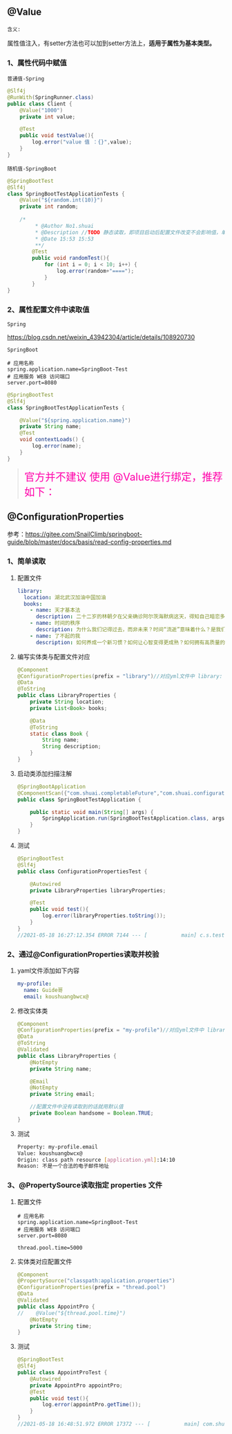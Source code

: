 ## @Value

`含义:`

​	属性值注入，有setter方法也可以加到setter方法上，**适用于属性为基本类型。**

### 1、属性代码中赋值

`普通值-Spring`

```java
@Slf4j
@RunWith(SpringRunner.class)
public class Client {
    @Value("1000")
    private int value;

    @Test
    public void testValue(){
        log.error("value 值 ：{}",value);
    }
}
```

`随机值-SpringBoot`

```java
@SpringBootTest
@Slf4j
class SpringBootTestApplicationTests {
    @Value("${random.int(10)}")
    private int random;
    
    /*
         * @Author No1.shuai
         * @Description //TODO 静态读取，即项目启动后配置文件改变不会影响值，单例，项目启动后每次调用数据值都是一样
         * @Date 15:53 15:53
         **/
        @Test
        public void randomTest(){
            for (int i = 0; i < 10; i++) {
                log.error(random+"====");
            }
        }
}
```



### 2、属性配置文件中读取值

`Spring`

https://blog.csdn.net/weixin_43942304/article/details/108920730

`SpringBoot`

```properties
# 应用名称
spring.application.name=SpringBoot-Test
# 应用服务 WEB 访问端口
server.port=8080
```

```java
@SpringBootTest
@Slf4j
class SpringBootTestApplicationTests {

    @Value("${spring.application.name}")
    private String name;
    @Test
    void contextLoads() {
        log.error(name);
    }
}
```



>   <font color=ff00aa size=5>官方并不建议 使用  @Value进行绑定，推荐如下：</font>



## @ConfigurationProperties

参考：https://gitee.com/SnailClimb/springboot-guide/blob/master/docs/basis/read-config-properties.md



### 1、简单读取

1.  配置文件

    ```yaml
    library:
      location: 湖北武汉加油中国加油
      books:
        - name: 天才基本法
          description: 二十二岁的林朝夕在父亲确诊阿尔茨海默病这天，得知自己暗恋多年的校园男神裴之即将出国深造的消息——对方考取的学校，恰是父亲当年为她放弃的那所。
        - name: 时间的秩序
          description: 为什么我们记得过去，而非未来？时间“流逝”意味着什么？是我们存在于时间之内，还是时间存在于我们之中？卡洛·罗韦利用诗意的文字，邀请我们思考这一亘古难题——时间的本质。
        - name: 了不起的我
          description: 如何养成一个新习惯？如何让心智变得更成熟？如何拥有高质量的关系？ 如何走出人生的艰难时刻？
    ```

2.  编写实体类与配置文件对应

    ```java
    @Component
    @ConfigurationProperties(prefix = "library")//对应yml文件中 library: 旗下key对应实体类属性
    @Data
    @ToString
    public class LibraryProperties {
        private String location;
        private List<Book> books;
    
        @Data
        @ToString
        static class Book {
            String name;
            String description;
        }
    }
    ```

3.  启动类添加扫描注解

    ```java
    @SpringBootApplication
    @ComponentScan({"com.shuai.completableFuture","com.shuai.configurationProperties"})
    public class SpringBootTestApplication {
    
        public static void main(String[] args) {
            SpringApplication.run(SpringBootTestApplication.class, args);
        }
    }
    ```

4.  测试

    ```java
    @SpringBootTest
    @Slf4j
    public class ConfigurationPropertiesTest {
    
        @Autowired
        private LibraryProperties libraryProperties;
    
        @Test
        public void test(){
            log.error(libraryProperties.toString());
        }
    }
    //2021-05-18 16:27:12.354 ERROR 7144 --- [           main] c.s.test.ConfigurationPropertiesTest     : LibraryProperties(location=湖北武汉加油中国加油, books=[LibraryProperties.Book(name=天才基本法, description=二十二岁的林朝夕在父亲确诊阿尔茨海默病这天，得知自己暗恋多年的校园男神裴之即将出国深造的消息——对方考取的学校，恰是父亲当年为她放弃的那所。), LibraryProperties.Book(name=时间的秩序, description=为什么我们记得过去，而非未来？时间“流逝”意味着什么？是我们存在于时间之内，还是时间存在于我们之中？卡洛·罗韦利用诗意的文字，邀请我们思考这一亘古难题——时间的本质。), LibraryProperties.Book(name=了不起的我, description=如何养成一个新习惯？如何让心智变得更成熟？如何拥有高质量的关系？ 如何走出人生的艰难时刻？)])
    ```



### 2、通过@ConfigurationProperties读取并校验

1.  yaml文件添加如下内容

    ```yaml
    my-profile:
      name: Guide哥
      email: koushuangbwcx@
    ```

2.  修改实体类

    ```java
    @Component
    @ConfigurationProperties(prefix = "my-profile")//对应yml文件中 library: 旗下key对应实体类属性
    @Data
    @ToString
    @Validated
    public class LibraryProperties {
        @NotEmpty
        private String name;
    
        @Email
        @NotEmpty
        private String email;
    
        //配置文件中没有读取到的话就用默认值
        private Boolean handsome = Boolean.TRUE;
    }
    ```

3.  测试

    ```bash
    Property: my-profile.email
    Value: koushuangbwcx@
    Origin: class path resource [application.yml]:14:10
    Reason: 不是一个合法的电子邮件地址
    ```



### 3、@PropertySource读取指定 properties 文件

1.  配置文件

    ```properties
    # 应用名称
    spring.application.name=SpringBoot-Test
    # 应用服务 WEB 访问端口
    server.port=8080
    
    thread.pool.time=5000
    ```

2.  实体类对应配置文件

    ```java
    @Component
    @PropertySource("classpath:application.properties")
    @ConfigurationProperties(prefix = "thread.pool")
    @Data
    @Validated
    public class AppointPro {
    //    @Value("${thread.pool.time}")
        @NotEmpty
        private String time;
    }
    ```

3.  测试

    ```java
    @SpringBootTest
    @Slf4j
    public class AppointProTest {
        @Autowired
        private AppointPro appointPro;
        @Test
        public void test(){
            log.error(appointPro.getTime());
        }
    }
    //2021-05-18 16:48:51.972 ERROR 17372 --- [           main] com.shuai.test.AppointProTest            : 5000
    ```

    

